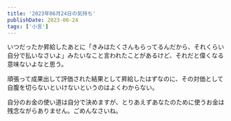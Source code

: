 ```yaml
---
title: '2023年06月24日の気持ち'
publishDate: 2023-06-24
tags: ['小言']
---
```


いつだったか昇給したあとに「きみはたくさんもらってるんだから、それくらい自分で払いなさいよ」みたいなこと言われたことがあるけど、それだと偉くなる意味ないよなと思う。

頑張って成果出して評価された結果として昇給したはずなのに、その対価として自腹を切らないといけないというのはよくわからない。

自分のお金の使い道は自分で決めますが、とりあえずあなたのために使うお金は残念ながらありません。ごめんなさいね。
